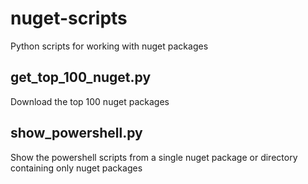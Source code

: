 # nuget-scripts
Python scripts for working with nuget packages
## get_top_100_nuget.py
Download the top 100 nuget packages

## show_powershell.py
Show the powershell scripts from a single nuget package or directory containing only nuget packages
